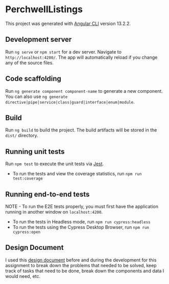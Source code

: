 # PerchwellListings

This project was generated with [Angular CLI](https://github.com/angular/angular-cli) version 13.2.2.

## Development server

Run `ng serve` or `npm start` for a dev server. Navigate to `http://localhost:4200/`. The app will automatically reload if you change any of the source files.

## Code scaffolding

Run `ng generate component component-name` to generate a new component. You can also use `ng generate directive|pipe|service|class|guard|interface|enum|module`.

## Build

Run `ng build` to build the project. The build artifacts will be stored in the `dist/` directory.

## Running unit tests

Run `npm test` to execute the unit tests via [Jest](https://jestjs.io/).

- To run the tests and view the coverage statistics, run `npm run test:coverage`

## Running end-to-end tests

NOTE - To run the E2E tests properly, you must first have the application running in another window on `localhost:4200`.

- To run the tests in Headless mode, run `npm run cypress:headless`
- To run the tests using the Cypress Desktop Browser, run `npm run cypress:open`

## Design Document

I used this [design document](https://docs.google.com/document/d/1mD7XRc4dEJcI03rCl58QhRXKcPwi3blrOA6j1lV5E6w/edit?usp=sharing) before and during the development for this assignment to break down the problems that needed to be solved, keep track of tasks that need to be done, break down the components and data I would need, etc.
